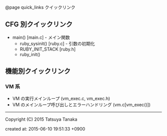@page quick_links クイックリンク

## CFG 別クイックリンク

* main() [main.c] - メイン関数
	* ruby_sysinit() [ruby.c] - 引数の初期化
	* RUBY_INIT_STACK [ruby.h]
	* ruby_init()



## 機能別クイックリンク

### VM 系

* VM の実行メインループ (vm_exec.c, vm_exec.h)
* VM のメインループ呼び出しとエラーハンドリング (vm.c[vm_exec()])



---

Copyright (C) 2015 Tatsuya Tanaka

created at: 2015-06-10 19:51:33 +0900

